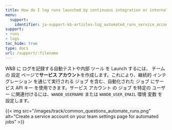 ```yaml
---
title: How do I log runs launched by continuous integration or internal tools?
menu:
  support:
    identifier: ja-support-kb-articles-log_automated_runs_service_account
support:
- runs
- logs
toc_hide: true
type: docs
url: /support/:filename
---
```


W&B に ログを記録する自動テストや内部 ツール を Launch するには、 チーム の 設定 ページで**サービス アカウント**を作成します。これにより、継続的 インテグレーション を通じて実行される ジョブ を含む、自動化された ジョブ にサービス API キー を使用できます。サービス アカウント の ジョブ を特定の ユーザー に関連付けるには、`WANDB_USERNAME` または `WANDB_USER_EMAIL` 環境 変数 を設定します。

{{< img src="/images/track/common_questions_automate_runs.png" alt="Create a service account on your team settings page for automated jobs" >}}
